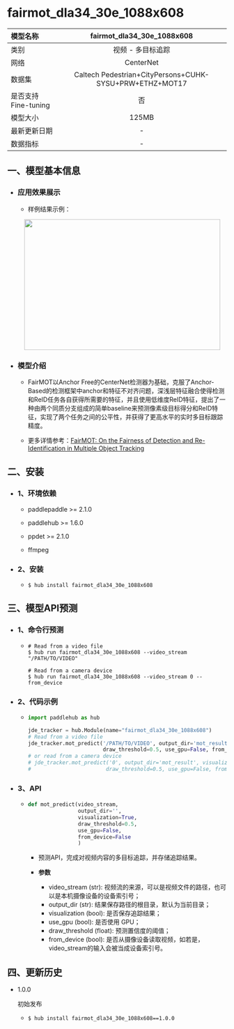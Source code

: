 # fairmot_dla34_30e_1088x608

|模型名称|fairmot_dla34_30e_1088x608|
| :--- | :---: | 
|类别|视频 - 多目标追踪|
|网络|CenterNet|
|数据集|Caltech Pedestrian+CityPersons+CUHK-SYSU+PRW+ETHZ+MOT17|
|是否支持Fine-tuning|否|
|模型大小|125MB|
|最新更新日期|-|
|数据指标|-|


## 一、模型基本信息

- ### 应用效果展示
  - 样例结果示例：
  <p align="center">
  <img src="demo/mot16_jde.gif"  width = "450" height = "300" hspace='10'/> <br />
  </p>

- ### 模型介绍

  - FairMOT以Anchor Free的CenterNet检测器为基础，克服了Anchor-Based的检测框架中anchor和特征不对齐问题，深浅层特征融合使得检测和ReID任务各自获得所需要的特征，并且使用低维度ReID特征，提出了一种由两个同质分支组成的简单baseline来预测像素级目标得分和ReID特征，实现了两个任务之间的公平性，并获得了更高水平的实时多目标跟踪精度。

  - 更多详情参考：[FairMOT: On the Fairness of Detection and Re-Identification in Multiple Object Tracking](https://arxiv.org/abs/2004.01888)



## 二、安装

- ### 1、环境依赖     

  - paddlepaddle >= 2.1.0    

  - paddlehub >= 1.6.0     

  - ppdet >= 2.1.0

  - ffmpeg                       

- ### 2、安装

  - ```shell
    $ hub install fairmot_dla34_30e_1088x608
    ```
  
## 三、模型API预测

- ### 1、命令行预测

  - ```shell
    # Read from a video file
    $ hub run fairmot_dla34_30e_1088x608 --video_stream "/PATH/TO/VIDEO"

    # Read from a camera device
    $ hub run fairmot_dla34_30e_1088x608 --video_stream 0 --from_device
    ```


- ### 2、代码示例

  - ```python
    import paddlehub as hub

    jde_tracker = hub.Module(name="fairmot_dla34_30e_1088x608")
    # Read from a video file
    jde_tracker.mot_predict('/PATH/TO/VIDEO', output_dir='mot_result', visualization=True, \
                            draw_threshold=0.5, use_gpu=False, from_device=False)
    # or read from a camera device
    # jde_tracker.mot_predict('0', output_dir='mot_result', visualization=True, \
    #                        draw_threshold=0.5, use_gpu=False, from_device=True)
    ```

- ### 3、API

  - ```python
    def mot_predict(video_stream,
                    output_dir='',
                    visualization=True,
                    draw_threshold=0.5,
                    use_gpu=False,
                    from_device=False
                    )
    ```
    - 预测API，完成对视频内容的多目标追踪，并存储追踪结果。

    - **参数**

      - video_stream (str): 视频流的来源，可以是视频文件的路径，也可以是本机摄像设备的设备索引号； <br/>
      - output_dir (str): 结果保存路径的根目录，默认为当前目录； <br/>
      - visualization (bool): 是否保存追踪结果；<br/>
      - use\_gpu (bool): 是否使用 GPU；<br/>
      - draw\_threshold (float): 预测置信度的阈值；<br/>      
      - from_device (bool): 是否从摄像设备读取视频，如若是，video_stream的输入会被当成设备索引号。

## 四、更新历史

* 1.0.0

  初始发布

  - ```shell
    $ hub install fairmot_dla34_30e_1088x608==1.0.0
    ```